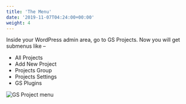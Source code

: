 ```yaml
---
title: 'The Menu'
date: '2019-11-07T04:24:00+00:00'
weight: 4
---
```


Inside your WordPress admin area, go to GS Projects. Now you will get submenus like –

- All Projects
- Add New Project
- Projects Group
- Projects Settings
- GS Plugins

![GS Project menu](../images/gs_projects_menu.png)